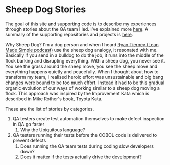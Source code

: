 # Sheep Dog Stories

The goal of this site and supporting code is to describe my experiences through stories about the QA team I led. 
I've explained more [here](https://farhan5248.github.io/About).
A summary of the supporting repositories and projects is [here](https://farhan5248.github.io/RepositoriesAndProjects).

Why Sheep Dog? I'm a dog person and when I heard [Ryan Tierney (Lean Made Simple podcast)](https://youtube.com/clip/UgkxesmBzvq8mTLdD9ATv4epw1bAVDz6Ln6x?si=LrO6ScEXzI4-VbAV) use the sheep dog analogy, it resonated with me. Basically if you send in a bulldog to do the job, it runs into the middle of the flock barking and disrupting everything. With a sheep dog, you never see it. You see the grass around the sheep move, you see the sheep move and everything happens quietly and peacefully. When I thought about how to transform my team, I realised heroic effort was unsustainable and big bang changes were bound to be too much effort. Instead it had to be this gradual organic evolution of our ways of working similar to a sheep dog moving a flock. This approach was inspired by the Improvement Kata which is described in Mike Rother's book, Toyota Kata.

These are the list of stories by categories. 

1. QA testers create test automation themselves to make defect inspection in QA go faster
    1. Why the Ubiquitous language?
2. QA testers running their tests before the COBOL code is delivered to prevent defects
    1. Does running the QA team tests during coding slow developers down?
    2. Does it matter if the tests actually drive the development?
